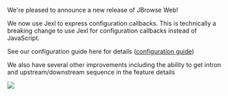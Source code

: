 We're pleased to announce a new release of JBrowse Web!

We now use Jexl to express configuration callbacks. This is technically a
breaking change to use Jexl for configuration callbacks instead of JavaScript.

See our configuration guide here for details
([configuration guide](docs/config_guide#configuration-callbacks))

We also have several other improvements including the ability to get intron and
upstream/downstream sequence in the feature details

![](https://user-images.githubusercontent.com/6511937/111727694-c5570b80-8841-11eb-89b6-695b7b7a3379.png)
